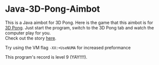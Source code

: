 # Java-3D-Pong-Aimbot
This is a Java aimbot for 3D Pong. Here is the game that this aimbot is for [3D Pong](http://www.ponggame.org/3dpong.php). Just start the program, switch to the 3D Pong tab and watch the computer play for you.  
Check out the story [here](https://jakekinsella.com/projects/pong-aimbot).

Try using the VM flag `-XX:+UseNUMA` for increased preformance

This program's record is level 9 (YAY!!!!).
